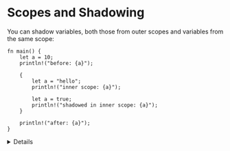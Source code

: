 # Scopes and Shadowing

You can shadow variables, both those from outer scopes and variables from the
same scope:

```rust,editable
fn main() {
    let a = 10;
    println!("before: {a}");

    {
        let a = "hello";
        println!("inner scope: {a}");

        let a = true;
        println!("shadowed in inner scope: {a}");
    }

    println!("after: {a}");
}
```

<details>

* Shadowing looks obscure at first, but is convenient for holding on to values after `.unwrap()`.
* The following code demonstrates why the compiler can't simply reuse memory locations when shadowing an immutable variable in a scope, even if the type does not change.

```rust,editable
fn main() {
    let a = 1;
    let b = &a;
    let a = a + 1;
    println!("{a} {b}");
}
```

</details>
